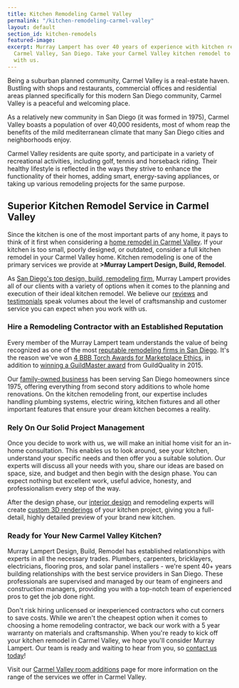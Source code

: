 ```yaml
---
title: Kitchen Remodeling Carmel Valley
permalink: "/kitchen-remodeling-carmel-valley"
layout: default
section_id: kitchen-remodels
featured-image:
excerpt: Murray Lampert has over 40 years of experience with kitchen remodeling in
  Carmel Valley, San Diego. Take your Carmel Valley kitchen remodel to the next level
  with us.
---
```


Being a suburban planned community, Carmel Valley is a real-estate haven. Bustling with shops and restaurants, commercial offices and residential areas planned specifically for this modern San Diego community, Carmel Valley is a peaceful and welcoming place.

As a relatively new community in San Diego (it was formed in 1975), Carmel Valley boasts a population of over 40,000 residents, most of whom reap the benefits of the mild mediterranean climate that many San Diego cities and neighborhoods enjoy.

Carmel Valley residents are quite sporty, and participate in a variety of recreational activities, including golf, tennis and horseback riding. Their healthy lifestyle is reflected in the ways they strive to enhance the functionality of their homes, adding smart, energy-saving appliances, or taking up various remodeling projects for the same purpose.

## Superior Kitchen Remodel Service in Carmel Valley

Since the kitchen is one of the most important parts of any home, it pays to think of it first when considering a [home remodel in Carmel Valley](/service-locations/carmel-valley-design-build-and-remodel-services/). If your kitchen is too small, poorly designed, or outdated, consider a full kitchen remodel in your Carmel Valley home. Kitchen remodeling is one of the primary services we provide at **>Murray Lampert Design, Build, Remodel**.

As [San Diego's top design, build, remodeling firm](/another-better-business-bureau-torch-award/), Murray Lampert provides all of our clients with a variety of options when it comes to the planning and execution of their ideal kitchen remodel. We believe our [reviews](/reviews) and [testimonials](/testimonials) speak volumes about the level of craftsmanship and customer service you can expect when you work with us.

### Hire a Remodeling Contractor with an Established Reputation

Every member of the Murray Lampert team understands the value of being recognized as one of the most [reputable remodeling firms in San Diego](https://www.youtube.com/watch?v=RGn8ISNG-AY&amp=&feature=youtu.be). It's the reason we've won [4 BBB Torch Awards for Marketplace Ethics](/another-better-business-bureau-torch-award/), in addition to [winning a GuildMaster award](/murray-lampert-recognized-among-north-americas-best/) from GuildQuality in 2015.

Our [family-owned business](/about-murray-lampert-design-build-remodel) has been serving San Diego homeowners since 1975, offering everything from second story additions to whole home renovations. On the kitchen remodeling front, our expertise includes handling plumbing systems, electric wiring, kitchen fixtures and all other important features that ensure your dream kitchen becomes a reality.

### Rely On Our Solid Project Management

Once you decide to work with us, we will make an initial home visit for an in-home consultation. This enables us to look around, see your kitchen, understand your specific needs and then offer you a suitable solution. Our experts will discuss all your needs with you, share our ideas are based on space, size, and budget and then begin with the design phase. You can expect nothing but excellent work, useful advice, honesty, and professionalism every step of the way.

After the design phase, our [interior design](/san-diego-asid-professionals) and remodeling experts will create [custom 3D renderings](/3d-architectural-rendering-services) of your kitchen project, giving you a full-detail, highly detailed preview of your brand new kitchen.

### Ready for Your New Carmel Valley Kitchen?

Murray Lampert Design, Build, Remodel has established relationships with experts in all the necessary trades. Plumbers, carpenters, bricklayers, electricians, flooring pros, and solar panel installers - we're spent 40+ years building relationships with the best service providers in San Diego. These professionals are supervised and managed by our team of engineers and construction managers, providing you with a top-notch team of experienced pros to get the job done right.

Don't risk hiring unlicensed or inexperienced contractors who cut corners to save costs. While we aren't the cheapest option when it comes to choosing a home remodeling contractor, we back our work with a 5 year warranty on materials and craftsmanship. When you're ready to kick off your kitchen remodel in Carmel Valley, we hope you'll consider Murray Lampert. Our team is ready and waiting to hear from you, so [contact us today](#quick-contact)!

Visit our [Carmel Valley room additions](/room-additions-carmel-valley) page for more information on the range of the services we offer in Carmel Valley.
